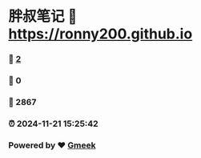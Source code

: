 # 胖叔笔记 :link: https://ronny200.github.io 
### :page_facing_up: [2](https://ronny200.github.io/tag.html) 
### :speech_balloon: 0 
### :hibiscus: 2867 
### :alarm_clock: 2024-11-21 15:25:42 
### Powered by :heart: [Gmeek](https://github.com/Meekdai/Gmeek)
